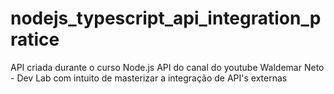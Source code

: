 # nodejs_typescript_api_integration_pratice
API criada durante o curso Node.js API do canal do youtube Waldemar Neto - Dev Lab com intuito de masterizar a integração de API's externas
